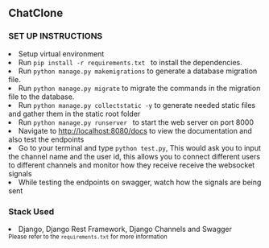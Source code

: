 <h2>ChatClone</h2>

<h3>SET UP INSTRUCTIONS</h3>
<ul>
</ul>
<li>Setup virtual environment</li> 
<li>Run <code>pip install -r requirements.txt </code> to install the dependencies.</li>
<li>Run <code>python manage.py makemigrations</code> to generate a database migration file.
<li>Run <code>python manage.py migrate</code> to migrate the commands in the migration file to the database.</li>
<li>Run <code>python manage.py collectstatic -y</code> to generate needed static files and gather them in the static root folder</li>
<li>Run <code>python manage.py runserver </code> to start the web server on port 8000</li>
<li>Navigate to <a href="http://localhost:8000/docs">http://localhost:8080/docs</a> to view the documentation and also test the endpoints
<li>Go to your terminal and type <code>python test.py</code>, This would ask you to input the channel name and the user id, 
this allows you to connect different users to different channels and monitor how they receive receive the websocket signals </li>
<li>While testing the endpoints on swagger, watch how the signals are being sent</li>


<h3>Stack Used</h3>
<li>Django, Django Rest Framework, Django Channels and Swagger</li>
<small>Please refer to the <code>requirements.txt</code> for more information</small>
